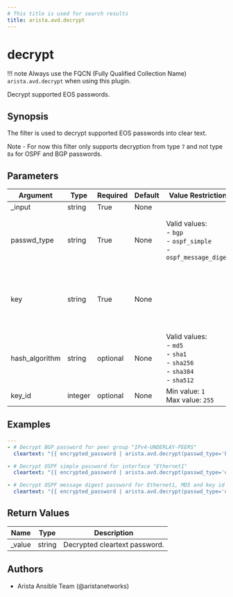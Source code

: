 ```yaml
---
# This title is used for search results
title: arista.avd.decrypt
---
```

<!--
  ~ Copyright (c) 2023-2024 Arista Networks, Inc.
  ~ Use of this source code is governed by the Apache License 2.0
  ~ that can be found in the LICENSE file.
  -->

# decrypt

!!! note
    Always use the FQCN (Fully Qualified Collection Name) `arista.avd.decrypt` when using this plugin.

Decrypt supported EOS passwords.

## Synopsis

The filter is used to decrypt supported EOS passwords into clear text.

Note \- For now this filter only supports decryption from type <code>7</code> and not type <code>8a</code> for OSPF and BGP passwords.

## Parameters

| Argument | Type | Required | Default | Value Restrictions | Description |
| -------- | ---- | -------- | ------- | ------------------ | ----------- |
| _input | string | True | None |  | Encrypted EOS password. |
| passwd_type | string | True | None | Valid values:<br>- <code>bgp</code><br>- <code>ospf_simple</code><br>- <code>ospf_message_digest</code> | Type of password to decrypt.<br><code>bgp</code> and <code>ospf\_simple</code> requires the <em>password</em> and <em>key</em> inputs.<br><code>ospf\_message\_digest</code> requires the <em>password</em>, <em>key</em>, <em>hash\_algorithm</em>, <em>key\_id</em> inputs. |
| key | string | True | None |  | Encryption key. The value depends on the type of password.<br>For BGP passwords the key is the Neighbor IP or the BGP Peer Group Name in EOS.<br>For OSPF passwords the key is the interface name \(e.g., <code>Ethernet1</code>\). |
| hash_algorithm | string | optional | None | Valid values:<br>- <code>md5</code><br>- <code>sha1</code><br>- <code>sha256</code><br>- <code>sha384</code><br>- <code>sha512</code> | Hash algorithm to use with <em>passwd\_type\=\"ospf\_message\_digest\"</em>. |
| key_id | integer | optional | None | Min value: <code>1</code><br>Max value: <code>255</code> | Key ID to use with <em>passwd\_type\=\"ospf\_message\_digest\"</em>. |

## Examples

```yaml
---
- # Decrypt BGP password for peer group "IPv4-UNDERLAY-PEERS"
  cleartext: "{{ encrypted_password | arista.avd.decrypt(passwd_type='bgp', key='IPv4-UNDERLAY-PEERS') }}"

- # Decrypt OSPF simple password for interface "Ethernet1"
  cleartext: "{{ encrypted_password | arista.avd.decrypt(passwd_type='ospf_simple', key='Ethernet1') }}"

- # Decrypt OSPF message digest password for Ethernet1, MD5 and key id 1
  cleartext: "{{ encrypted_password | arista.avd.decrypt(passwd_type='ospf_message_digest', key='Ethernet1', hash_algorithm='md5', key_id='1') }}"
```

## Return Values

| Name | Type | Description |
| ---- | ---- | ----------- |
| _value | string | Decrypted cleartext password. |

## Authors

- Arista Ansible Team (@aristanetworks)
